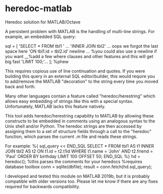 # heredoc-matlab
Heredoc solution for MATLAB/Octave

A persistent problem with MATLAB is the handling of multi-line strings.
For example, an embedded SQL query:

sql = [
'SELECT * FROM tbl1 ' ...
'INNER JOIN tbl2' ... oops we forgot the last space here
'ON tbl1.id = tbl2.id' newline ... %you could also use a newline if you want
,,,%add a few where clauses and other features and this will get big fast
'LIMIT 100;'...
]; %phew

This requires copious use of line continuation and quotes. If you were building this query in an external SQL editor/builder, this would require you to add/remove the MATLAB "decoration" to the string every time you moved back and forth.

Many other languages contain a feature called "heredoc/herestring" which allows easy embedding of strings like this with a special syntax. Unfortunately, MATLAB lacks this feature natively. 

This tool adds heredoc/herestring capability to MATLAB by allowing these constructs to be embedded in comments using an analogous syntax to the Unix shell and/or Python. The heredoc strings are then accessed by assigning them to a set of structure fields through a call to the "heredoc" function, which parses the current .m file and reads these strings.

For example:
%{
sql_query << END_SQL
SELECT * FROM tbl1 AS t1
INNER JOIN tbl2 AS t2
ON t1.id = t2.t1id
WHERE t1.name = 'John'
AND t2.friend = 'Paul'
ORDER BY birthday
LIMIT 100 OFFSET 50;
END_SQL
%}
hd = heredoc(); %this parses the comments for your heredocs
%requires database toolbox
conn = sqlite(dbfile);
result = conn.fetch(hd.sql_query); 

I developed and tested this module on MATLAB 2019b, but it is probably compatible with older versions too. Please let me know if there are any fixes required for backwards compatibility.
